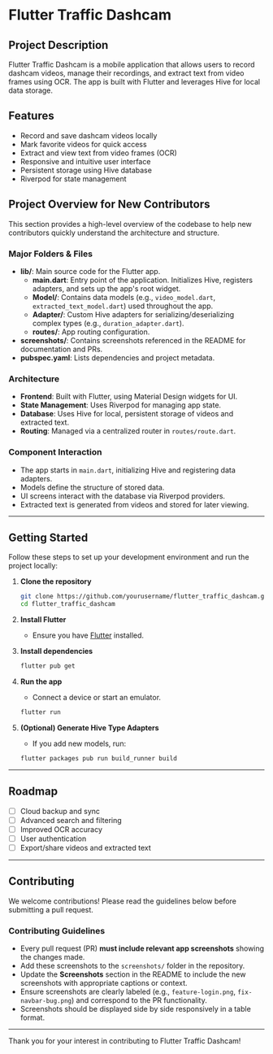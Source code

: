 # Flutter Traffic Dashcam

## Project Description

Flutter Traffic Dashcam is a mobile application that allows users to record dashcam videos, manage their recordings, and extract text from video frames using OCR. The app is built with Flutter and leverages Hive for local data storage.

## Features

- Record and save dashcam videos locally
- Mark favorite videos for quick access
- Extract and view text from video frames (OCR)
- Responsive and intuitive user interface
- Persistent storage using Hive database
- Riverpod for state management

## Project Overview for New Contributors

This section provides a high-level overview of the codebase to help new contributors quickly understand the architecture and structure.

### Major Folders & Files

- **lib/**: Main source code for the Flutter app.
  - **main.dart**: Entry point of the application. Initializes Hive, registers adapters, and sets up the app's root widget.
  - **Model/**: Contains data models (e.g., `video_model.dart`, `extracted_text_model.dart`) used throughout the app.
  - **Adapter/**: Custom Hive adapters for serializing/deserializing complex types (e.g., `duration_adapter.dart`).
  - **routes/**: App routing configuration.
- **screenshots/**: Contains screenshots referenced in the README for documentation and PRs.
- **pubspec.yaml**: Lists dependencies and project metadata.

### Architecture

- **Frontend**: Built with Flutter, using Material Design widgets for UI.
- **State Management**: Uses Riverpod for managing app state.
- **Database**: Uses Hive for local, persistent storage of videos and extracted text.
- **Routing**: Managed via a centralized router in `routes/route.dart`.

### Component Interaction

- The app starts in `main.dart`, initializing Hive and registering data adapters.
- Models define the structure of stored data.
- UI screens interact with the database via Riverpod providers.
- Extracted text is generated from videos and stored for later viewing.

---

## Getting Started

Follow these steps to set up your development environment and run the project locally:

1. **Clone the repository**
   ```sh
   git clone https://github.com/yourusername/flutter_traffic_dashcam.git
   cd flutter_traffic_dashcam
   ```

2. **Install Flutter**
   - Ensure you have [Flutter](https://flutter.dev/docs/get-started/install) installed.

3. **Install dependencies**
   ```sh
   flutter pub get
   ```

4. **Run the app**
   - Connect a device or start an emulator.
   ```sh
   flutter run
   ```

5. **(Optional) Generate Hive Type Adapters**
   - If you add new models, run:
   ```sh
   flutter packages pub run build_runner build
   ```

---

## Roadmap

- [ ] Cloud backup and sync
- [ ] Advanced search and filtering
- [ ] Improved OCR accuracy
- [ ] User authentication
- [ ] Export/share videos and extracted text

---

## Contributing

We welcome contributions! Please read the guidelines below before submitting a pull request.

### Contributing Guidelines

- Every pull request (PR) **must include relevant app screenshots** showing the changes made.
- Add these screenshots to the `screenshots/` folder in the repository.
- Update the **Screenshots** section in the README to include the new screenshots with appropriate captions or context.
- Ensure screenshots are clearly labeled (e.g., `feature-login.png`, `fix-navbar-bug.png`) and correspond to the PR functionality.
- Screenshots should be displayed side by side responsively in a table format.

---

Thank you for your interest in contributing to Flutter Traffic Dashcam!
